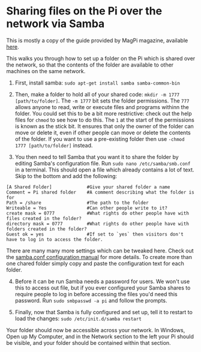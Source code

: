 # Sharing files on the Pi over the network via Samba

This is mostly a copy of the guide provided by MagPi magazine, available [here](https://www.raspberrypi.org/magpi/samba-file-server/).

This walks you through how to set up a folder on the Pi which is shared over the network, so that the contents of the folder are available to other machines on the same network.

1) First, install samba: `sudo apt-get install samba samba-common-bin`

2) Then, make a folder to hold all of your shared code: `mkdir -m 1777 [path/to/folder]`.  The `-m 1777` bit sets the folder permissions.  The `777` allows anyone to read, write or execute files and programs withinn the folder.  You could set this to be a bit more restrictive: check out the help files for `chmod` to see how to do this.  The `1` at the start of the permissions is known as the stick bit.  It ensures that only the owner of the folder can move or delete it, even if other people can move or delete the contents of the folder.  If you want to use a pre-existing folder then use `-chmod 1777 [path/to/folder]` instead.

3) You then need to tell Samba that you want it to share the folder by editing Samba's configuration file.  Run `sudo nano /etc/samba/smb.conf` in a terminal.  This should open a file which already contains a lot of text.  Skip to the bottom and add the following:
```
[A Shared Folder]             #Give your shared folder a name
Comment = Pi shared folder    #A comment describing what the folder is for
Path = /share                 #The path to the folder
Writeable = Yes               #Can other people write to it?
create mask = 0777            #What rights do other people have with files created in the folder?
directory mask = 0777         #What rights do other people have with folders created in the folder?
Guest ok = yes                #If set to `yes` then visitors don't have to log in to access the folder.
```
There are many many more settings which can be tweaked here.  Check out the [samba.conf configuration manual](https://www.samba.org/samba/docs/current/man-html/smb.conf.5.html) for more details.  To create more than one chared folder simply copy and paste the configuration text for each folder.

4) Before it can be run Samba needs a password for users.  We won't use this to access out file, but if you ever configured your Samba shares to require people to log in before accessing the files you'd need this password.  Run `sudo smbpasswd -a pi` and follow the prompts.

5) Finally, now that Samba is fully configured and set up, tell it to restart to load the changes: `sudo /etc/init.d/samba restart`

Your folder should now be accessible across your network.  In Windows, Open up My Computer, and in the Network section to the left your Pi should be visible, and your folder should be contained within that section.
